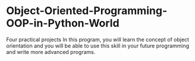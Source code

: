 # Object-Oriented-Programming-OOP-in-Python-World
Four practical projects
In this program, you will learn the concept of object orientation and you will be able to
use this skill in your future programming and write more advanced programs.
